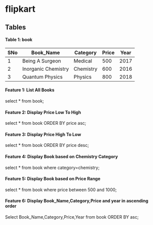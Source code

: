 # flipkart

## Tables

#### Table 1: book
| SNo | Book_Name | Category | Price | Year |
|--|--|--|--|--|
| 1 | Being A Surgeon | Medical | 500 | 2017 |
| 2 | Inorganic Chemistry | Chemistry | 600 | 2016 |
| 3 | Quantum Physics | Physics | 800 | 2018 |

#### Feature 1: List All Books
select * from book;

#### Feature 2: Display Price Low To High
select * from book ORDER BY price asc;

#### Feature 3: Display Price High To Low
select * from book ORDER BY price desc;

#### Feature 4: Display Book based on Chemistry Category
select * from book where category=chemistry;

#### Feature 5: Display Book based on Price Range
select * from book where price between 500 and 1000;   

#### Feature 6: Display Book_Name,Category,Price and year in ascending order
Select Book_Name,Category,Price,Year from book ORDER BY asc;



